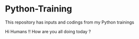 # Python-Training
This repository has inputs and codings from my Python trainings

Hi Humans !!
How are you all doing today ?

